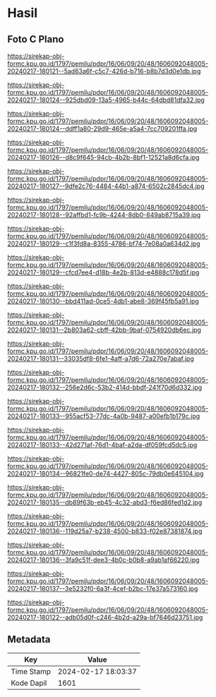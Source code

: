 # Hasil

## Foto C Plano

https://sirekap-obj-formc.kpu.go.id/1797/pemilu/pdpr/16/06/09/20/48/1606092048005-20240217-180121--5ad63a6f-c5c7-426d-b716-b8b7d3d0e1db.jpg

https://sirekap-obj-formc.kpu.go.id/1797/pemilu/pdpr/16/06/09/20/48/1606092048005-20240217-180124--925dbd09-13a5-4965-b44c-64dbd81dfa32.jpg

https://sirekap-obj-formc.kpu.go.id/1797/pemilu/pdpr/16/06/09/20/48/1606092048005-20240217-180124--ddff1a80-29d9-465e-a5a4-7cc709201ffa.jpg

https://sirekap-obj-formc.kpu.go.id/1797/pemilu/pdpr/16/06/09/20/48/1606092048005-20240217-180126--d8c9f645-94cb-4b2b-8bf1-12521a8d6cfa.jpg

https://sirekap-obj-formc.kpu.go.id/1797/pemilu/pdpr/16/06/09/20/48/1606092048005-20240217-180127--9dfe2c76-4484-44b1-a874-6502c2845dc4.jpg

https://sirekap-obj-formc.kpu.go.id/1797/pemilu/pdpr/16/06/09/20/48/1606092048005-20240217-180128--92affbd1-fc9b-4244-8db0-849ab8715a39.jpg

https://sirekap-obj-formc.kpu.go.id/1797/pemilu/pdpr/16/06/09/20/48/1606092048005-20240217-180129--c1f3fd8a-8355-4786-bf74-7e08a0a634d2.jpg

https://sirekap-obj-formc.kpu.go.id/1797/pemilu/pdpr/16/06/09/20/48/1606092048005-20240217-180129--cfcd7ee4-d18b-4e2b-813d-e4888c178d5f.jpg

https://sirekap-obj-formc.kpu.go.id/1797/pemilu/pdpr/16/06/09/20/48/1606092048005-20240217-180130--bbd411ad-0ce5-4db1-abe8-369f45fb5a91.jpg

https://sirekap-obj-formc.kpu.go.id/1797/pemilu/pdpr/16/06/09/20/48/1606092048005-20240217-180131--2b803a62-cbff-42bb-9baf-0754920db6ec.jpg

https://sirekap-obj-formc.kpu.go.id/1797/pemilu/pdpr/16/06/09/20/48/1606092048005-20240217-180131--33035df8-6fe1-4aff-a7d6-72a270e7abaf.jpg

https://sirekap-obj-formc.kpu.go.id/1797/pemilu/pdpr/16/06/09/20/48/1606092048005-20240217-180132--256e2d6c-53b2-414d-bbdf-241f70d6d332.jpg

https://sirekap-obj-formc.kpu.go.id/1797/pemilu/pdpr/16/06/09/20/48/1606092048005-20240217-180133--955acf53-77dc-4a0b-9487-a00efb1b179c.jpg

https://sirekap-obj-formc.kpu.go.id/1797/pemilu/pdpr/16/06/09/20/48/1606092048005-20240217-180133--42d271af-76d1-4baf-a2da-df059fcd5dc5.jpg

https://sirekap-obj-formc.kpu.go.id/1797/pemilu/pdpr/16/06/09/20/48/1606092048005-20240217-180134--96821fe0-de74-4427-805c-79db0e645104.jpg

https://sirekap-obj-formc.kpu.go.id/1797/pemilu/pdpr/16/06/09/20/48/1606092048005-20240217-180135--db89f63b-eb45-4c32-abd3-f6ed86fed1d2.jpg

https://sirekap-obj-formc.kpu.go.id/1797/pemilu/pdpr/16/06/09/20/48/1606092048005-20240217-180136--119d25a7-b238-4500-b833-f02e87381874.jpg

https://sirekap-obj-formc.kpu.go.id/1797/pemilu/pdpr/16/06/09/20/48/1606092048005-20240217-180136--3fa9c51f-dee3-4b0c-b0b8-a9ab1af66220.jpg

https://sirekap-obj-formc.kpu.go.id/1797/pemilu/pdpr/16/06/09/20/48/1606092048005-20240217-180137--3e5232f0-6a3f-4cef-b2bc-17e37a573160.jpg

https://sirekap-obj-formc.kpu.go.id/1797/pemilu/pdpr/16/06/09/20/48/1606092048005-20240217-180122--adb05d0f-c246-4b2d-a29a-bf7646d23751.jpg


## Metadata

| Key        | Value               |
| ---------- | ------------------- |
| Time Stamp | 2024-02-17 18:03:37 |
| Kode Dapil | 1601                |



